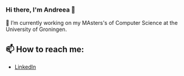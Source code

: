 ### Hi there, I'm Andreea 👋

🌱 I’m currently working on my MAsters's of Computer Science at the University of Groningen.
 
## 📫 How to reach me:
- [LinkedIn](https://www.linkedin.com/in/andreea-cristina-zelko/)

